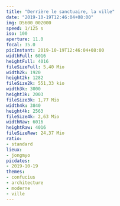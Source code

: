 ```yaml
---
title: "Derrière le sanctuaire, la ville"
date: "2019-10-19T12:46:04+08:00"
img: D5600_002000
speed: 1/125 s
iso: 100
aperture: 11.0
focal: 35.0
picInstant: 2019-10-19T12:46:04+08:00
widthFull: 6016
heightFull: 4016
fileSizeFull: 5,40 Mio
width2k: 1920
height2k: 1282
fileSize2k: 551,33 kio
width3k: 3000
height3k: 2003
fileSize3k: 1,77 Mio
width4k: 3840
height4k: 2563
fileSize4k: 2,63 Mio
widthRaw: 6016
heightRaw: 4016
fileSizeRaw: 24,37 Mio
ratio:
- standard
lieux:
- jongmyo
picdates:
- 2019-10-19
themes:
- confucius
- architecture
- moderne
- ville
---
```


